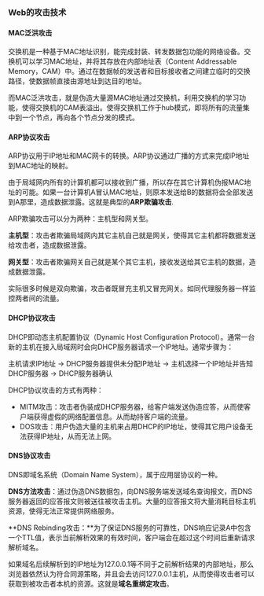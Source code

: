 ### **Web的攻击技术**

#### **MAC泛洪攻击**

交换机是一种基于MAC地址识别，能完成封装、转发数据包功能的网络设备。交换机可以学习MAC地址，并将其存放在内部地址表（Content Addressable Memory，CAM）中。通过在数据帧的发送者和目标接收者之间建立临时的交换路径，使数据帧直接由源地址到达目的地址。

而MAC泛洪攻击，就是伪造大量源MAC地址通过交换机，利用交换机的学习功能，使得交换机的CAM表溢出。使得交换机工作于hub模式，即将所有的流量集中到一个节点，再向各个节点分发的模式。

#### **ARP协议攻击**

ARP协议用于IP地址和MAC网卡的转换。ARP协议通过广播的方式来完成IP地址到MAC地址的映射。

由于局域网内所有的计算机都可以接收到广播，所以存在其它计算机伪报MAC地址的可能。如果一台计算机A冒认MAC地址，则原本发送给B的数据将会全部发送到A那里，造成数据泄露。这就是典型的**ARP欺骗攻击**.

ARP欺骗攻击可以分为两种：主机型和网关型。

**主机型**：攻击者欺骗局域网内其它主机自己就是网关，使得其它主机都将数据发送给攻击者，造成数据泄露。

**网关型**：攻击者欺骗网关自己就是某个其它主机，接收发送给其它主机的数据，造成数据泄露。

实际很多时候是双向欺骗，攻击者既冒充主机又冒充网关。如同代理服务器一样监控两者间的流量。

#### **DHCP协议攻击**

DHCP即动态主机配置协议（Dynamic Host Configuration Protocol）。通常一台新的主机在接入局域网时会向DHCP服务器请求一个IP地址。通常步骤为：

主机请求IP地址 -> DHCP服务器提供未分配IP地址 -> 主机选择一个IP地址并告知DHCP服务器 -> DHCP服务器确认

DHCP协议攻击的方式有两种：

- MITM攻击：攻击者伪装成DHCP服务器，给客户端发送伪造应答，从而使客户端获得虚假的网络配置信息。从而劫持客户端的流量。
- DOS攻击：用户伪造大量的主机来占用DHCP的IP地址，使得其它用户设备无法获得IP地址，从而无法上网。

#### **DNS协议攻击**

DNS即域名系统（Domain Name System），属于应用层协议的一种。

**DNS方法攻击**：通过伪造DNS数据包，向DNS服务端发送域名查询报文，而DNS服务器返回的应答报文则被送往被攻击主机。大量的应答报文将大量消耗目标主机资源，使得无法正常提供网络服务。

**DNS Rebinding攻击：**为了保证DNS服务的可靠性，DNS响应记录A中包含一个TTL值，表示当前解析效果的有效时间，客户端会在超过这个时间后重新请求解析域名。

如果域名后续解析到的IP地址为127.0.0.1等不同于之前解析结果的内部地址，那么浏览器依然认为符合同源策略，并且会去访问127.0.0.1主机，从而使得攻击者可以获取到被攻击者本机的资源。这就是**域名重绑定攻击**。